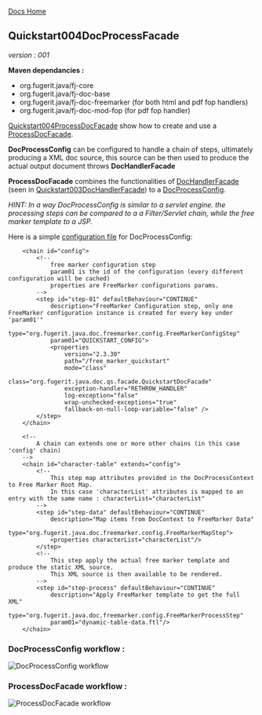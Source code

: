 [Docs Home](../../index.md)

## Quickstart004DocProcessFacade

*version : 001*

**Maven dependancies :**
* org.fugerit.java/fj-core
* org.fugerit.java/fj-doc-base
* org.fugerit.java/fj-doc-freemarker	(for both html and pdf fop handlers)
* org.fugerit.java/fj-doc-mod-fop	(for pdf fop handler)

[Quickstart004ProcessDocFacade](../../src/test/java/test/org/fugerit/java/doc/qs/Quickstart004ProcessDocFacade.java) show how to create and use a [ProcessDocFacade](https://venusdocs.fugerit.org/fj-doc-base/src/main/java/org/fugerit/java/doc/base/facade/ProcessDocFacade.java).

**DocProcessConfig** can be configured to handle a chain of steps, ultimately producing a XML doc source, this source can be then used to produce the actual output document throws **DocHandlerFacade**

**ProcessDocFacade** combines the functionalities of [DocHandlerFacade](https://venusdocs.fugerit.org/fj-doc-base/src/main/java/org/fugerit/java/doc/base/facade/DocHandlerFacade.java) (seen in [Quickstart003DocHandlerFacade](003DocHandlerFacade.md)) to a [DocProcessConfig](https://venusdocs.fugerit.org/fj-doc-base/src/main/java/org/fugerit/java/doc/base/process/DocProcessConfig.java).

*HINT: In a way DocProcessConfig is similar to a servlet engine. the processing steps can be compared to a a Filter/Servlet chain, while the free marker template to a JSP.*

Here is a simple [configuration file](../../src/main/resources/doc-facade/doc-process-quickstart.xml) for DocProcessConfig: 

```
	<chain id="config">
		<!-- 
			free marker configuration step
			param01 is the id of the configuration (every different configuration will be cached)
			properties are FreeMarker configurations params. 
		-->
		<step id="step-01" defaultBehaviour="CONTINUE"
			description="FreeMarker Configuration step, only one FreeMarker configuration instance is created for every key under 'param01'" 
			type="org.fugerit.java.doc.freemarker.config.FreeMarkerConfigStep"
			param01="QUICKSTART_CONFIG">
			<properties 
				version="2.3.30"
				path="/free_marker_quickstart"
				mode="class" 
				class="org.fugerit.java.doc.qs.facade.QuickstartDocFacade"
				exception-handler="RETHROW_HANDLER"
				log-exception="false"
				wrap-unchecked-exceptions="true"
				fallback-on-null-loop-variable="false" />
		</step>		
	</chain>

	<!--
		A chain can extends one or more other chains (in this case 'config' chain)
	-->
	<chain id="character-table" extends="config">
		<!--
			This step map attributes provided in the DocProcessContext to Free Marker Root Map.
			In this case 'characterList' attributes is mapped to an entry with the same name : characterList="characterList"
		-->
		<step id="step-data" defaultBehaviour="CONTINUE"
			description="Map items from DocContext to FreeMarker Data" 
			type="org.fugerit.java.doc.freemarker.config.FreeMarkerMapStep">		
			<properties characterList="characterList"/>		
		</step>
		<!--
			This step apply the actual free marker template and produce the static XML source.
			This XML source is then available to be rendered.
		-->					
		<step id="step-process" defaultBehaviour="CONTINUE"
			description="Apply FreeMarker template to get the full XML" 
			type="org.fugerit.java.doc.freemarker.config.FreeMarkerProcessStep"
			param01="dynamic-table-data.ftl"/>
	</chain>
```

### DocProcessConfig workflow : 

![DocProcessConfig workflow](https://venusdocs.fugerit.org/docs/img/004_doc_process_config.gif)

### ProcessDocFacade workflow : 

![ProcessDocFacade workflow](https://venusdocs.fugerit.org/docs/img/005_process_doc_facade.gif)